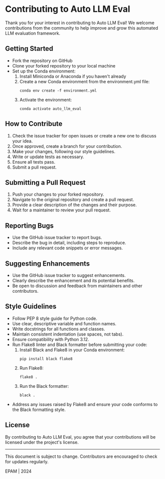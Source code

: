# Contributing to Auto LLM Eval

Thank you for your interest in contributing to Auto LLM Eval! We welcome
contributions from the community to help improve and grow this automated LLM
evaluation framework.

## Getting Started

- Fork the repository on GitHub
- Clone your forked repository to your local machine
- Set up the Conda environment:
  1. Install Miniconda or Anaconda if you haven't already
  2. Create a new Conda environment from the environment.yml file:
     ```
     conda env create -f environment.yml
     ```
  3. Activate the environment:
     ```
     conda activate auto_llm_eval
     ```

## How to Contribute

1. Check the issue tracker for open issues or create a new one to discuss your idea.
2. Once approved, create a branch for your contribution.
3. Make your changes, following our style guidelines.
4. Write or update tests as necessary.
5. Ensure all tests pass.
6. Submit a pull request.

## Submitting a Pull Request

1. Push your changes to your forked repository.
2. Navigate to the original repository and create a pull request.
3. Provide a clear description of the changes and their purpose.
4. Wait for a maintainer to review your pull request.

## Reporting Bugs

- Use the GitHub issue tracker to report bugs.
- Describe the bug in detail, including steps to reproduce.
- Include any relevant code snippets or error messages.

## Suggesting Enhancements

- Use the GitHub issue tracker to suggest enhancements.
- Clearly describe the enhancement and its potential benefits.
- Be open to discussion and feedback from maintainers and other contributors.

## Style Guidelines

- Follow PEP 8 style guide for Python code.
- Use clear, descriptive variable and function names.
- Write docstrings for all functions and classes.
- Maintain consistent indentation (use spaces, not tabs).
- Ensure compatibility with Python 3.12.
- Run Flake8 linter and Black formatter before submitting your code:
  1. Install Black and Flake8 in your Conda environment:
     ```
     pip install black flake8
     ```
  2. Run Flake8:
     ```
     flake8 .
     ```
  3. Run the Black formatter:
     ```
     black .
     ```
- Address any issues raised by Flake8 and ensure your code conforms to the Black
  formatting style.

## License

By contributing to Auto LLM Eval, you agree that your contributions will be
licensed under the project's license.

---

This document is subject to change. Contributors are encouraged to check for
updates regularly.

EPAM | 2024